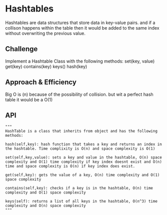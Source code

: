 # Hashtables
<!-- Short summary or background information -->
Hashtables are data structures that store data in key-value pairs.
and if a collison happens within the table then it would be added to the same index without overwriting the previous value.

## Challenge
<!-- Description of the challenge -->
Implement a Hashtable Class with the following methods:
set(key, value)
get(key)
contains(key)
keys()
hash(key)

## Approach & Efficiency
<!-- What approach did you take? Why? What is the Big O space/time for this approach? -->
Big O is (n) because of the possibility of collision.
but wit a perfect hash table it would be a O(1)


## API
<!-- Description of each method publicly available in each of your hashtable -->
    """
    HashTable is a class that inherits from object and has the following methods:

    hash(self,key): hash function that takes a key and returns an index in the hashtable. Time complixity is O(n) and space complexity is O(1)

    set(self,key,value): sets a key and value in the hashtable, O(n) space complexity and O(1) time complexity if key index doesnt exist and O(n) time and space complexity is O(n) if key index does exist.

    get(self,key): gets the value of a key, O(n) time complexity and O(1) space complexity

    contains(self,key): checks if a key is in the hashtable, O(n) time complexity and O(1) space complexity

    keys(self): returns a list of all keys in the hashtable, O(n^3) time complexity and O(n) space complexity
    """